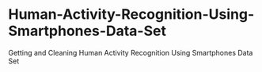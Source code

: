 # Human-Activity-Recognition-Using-Smartphones-Data-Set
Getting and Cleaning Human Activity Recognition Using Smartphones Data Set
